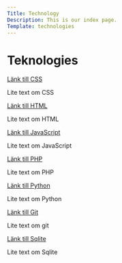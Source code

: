 ```yaml
---
Title: Technology
Description: This is our index page.
Template: technologies
---
```


Teknologies
=====================

<div class="grid1">
<a href="%base_url%/technology/css">Länk till CSS</a>
<p>Lite text om CSS</p> 
</div>

<div class="grid2">
<a href="%base_url%/technology/html">Länk till HTML</a>
<p>Lite text om HTML</p> 
</div>

<div class="grid2">
<a href="%base_url%/technology/javascript">Länk till JavaScript</a>
<p>Lite text om JavaScript</p> 
</div>

<div class="grid1">
<a href="%base_url%/technology/php">Länk till PHP</a>
<p>Lite text om PHP</p> 
</div>

<div class="grid3">
<a href="%base_url%/technology/python">Länk till Python</a>
<p>Lite text om Python</p> 
</div>

<div class="grid1">
<a href="%base_url%/technology/git">Länk till Git</a>
<p>Lite text om git</p> 
</div>

<div class="grid2">
<a href="%base_url%/technology/sqlite">Länk till Sqlite</a>
<p>Lite text om Sqlite</p> 
</div>
